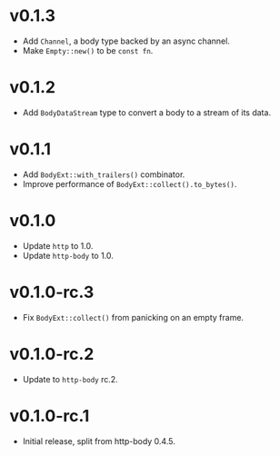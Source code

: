 # v0.1.3

- Add `Channel`, a body type backed by an async channel.
- Make `Empty::new()` to be `const fn`.

# v0.1.2

- Add `BodyDataStream` type to convert a body to a stream of its data.

# v0.1.1

- Add `BodyExt::with_trailers()` combinator.
- Improve performance of `BodyExt::collect().to_bytes()`.

# v0.1.0

- Update `http` to 1.0.
- Update `http-body` to 1.0.

# v0.1.0-rc.3

- Fix `BodyExt::collect()` from panicking on an empty frame.

# v0.1.0-rc.2

- Update to `http-body` rc.2.

# v0.1.0-rc.1

- Initial release, split from http-body 0.4.5.
